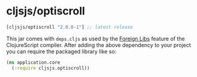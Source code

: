 # cljsjs/optiscroll

[](dependency)
```clojure
[cljsjs/optiscroll "2.0.0-1"] ;; latest release
```
[](/dependency)

This jar comes with `deps.cljs` as used by the [Foreign Libs][flibs] feature
of the ClojureScript compiler. After adding the above dependency to your project
you can require the packaged library like so:

```clojure
(ns application.core
  (:require cljsjs.optiscroll))
```

[flibs]: https://clojurescript.org/reference/packaging-foreign-deps
